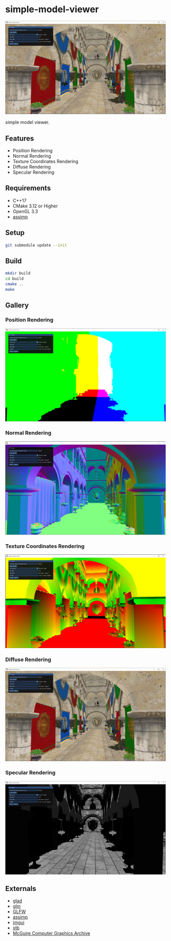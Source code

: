 # simple-model-viewer

![](./img/diffuse.jpg)

simple model viewer.

## Features

* Position Rendering
* Normal Rendering
* Texture Coordinates Rendering
* Diffuse Rendering
* Specular Rendering

## Requirements

* C++17
* CMake 3.12 or Higher
* OpenGL 3.3
* [assimp](https://github.com/assimp/assimp)

## Setup

```bash
git submodule update --init
```

## Build

```bash
mkdir build
cd build
cmake ..
make
```

## Gallery

### Position Rendering

![](./img/position.jpg)

### Normal Rendering

![](./img/normal.jpg)

### Texture Coordinates Rendering

![](./img/texcoords.jpg)

### Diffuse Rendering

![](./img/diffuse.jpg)

### Specular Rendering

![](./img/specular.jpg)

## Externals

* [glad](https://github.com/Dav1dde/glad)
* [glm](https://github.com/g-truc/glm)
* [GLFW](https://github.com/glfw/glfw)
* [assimp](https://github.com/assimp/assimp)
* [imgui](https://github.com/ocornut/imgui)
* [stb](https://github.com/nothings/stb)
* [McGuire Computer Graphics Archive](https://casual-effects.com/data/)